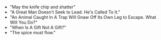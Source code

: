 * "May the knife chip and shatter"
* "A Great Man Doesn't Seek to Lead. He's Called To It."
* "An Animal Caught In A Trap Will Gnaw Off Its Own Leg to Escape. What Will You Do?"
* "When Is A Gift Not A Gift?"
* "The spice must flow."
